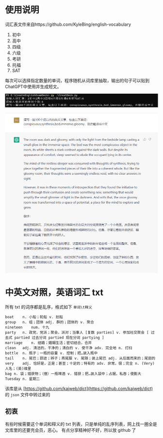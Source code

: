 # 使用说明

词汇表文件来自https://github.com/KyleBing/english-vocabulary

1. 初中
2. 高中
3. 四级
4. 六级
5. 考研
6. 托福
7. SAT

每次可以选择指定数量的单词，程序随机从词库里抽取，输出的句子可以贴到ChatGPT中使用并生成短文。

![d4f4d7329e4ac30a7cbab31a67b29e4](https://github.com/xuyili/CreateEnglishExamDeck/blob/main/assets/image-20230205212501829.png)

![image-20230205212501829](https://github.com/xuyili/CreateEnglishExamDeck/blob/main/assets/d4f4d7329e4ac30a7cbab31a67b29e4.png)


# 中英文对照，英语词汇 txt


所有 txt 的词序都是乱序，格式如下 `单词\t释义`

```
boat	n. 小船；轮船 v. 划船
group	n. 组；团体 adj. 群的；团体的 v. 聚合
nineteen	num. 十九
party	n. 政党，党派；聚会，派对；当事人 [复数 parties] v. 参加社交聚会 [ 过去式 partied 过去分词 partied 现在分词 partying ]
marriage	n. 结婚；婚姻生活；密切结合，合并
clean	adj. 清洁的，干净的；清白的 v. 使干净 adv. 完全地 n. 打扫
bottle	n. 瓶子；一瓶的容量 v. 控制；把…装入瓶中
tail	n. 尾巴；踪迹；辫子；燕尾服 v. 尾随；装上尾巴 adj. 从后面而来的；尾部的
very	adj. 恰好是，正是；甚至；十足的；特有的 adv. 非常，很；完全 n. (Very)人名；(英)维里
bag	n. 袋；猎获物；（俚）一瓶啤酒 v. 猎获；把…装入袋中；占据，私吞；使膨大
Tuesday	n. 星期二
```

该库是从 [https://github.com/kajweb/dict](https://github.com/kajweb/dict) 的 `json` 文件中转过来的


## 初衷

有些时候需要这个单词和释义的 txt 列表，只是单纯的乱序列表，网上找一圈全是文库里的还要充会员，恶心。
有点分享精神好不好，所以放 github 了
